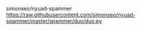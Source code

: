 simonseo/nyuad-spammer
https://raw.githubusercontent.com/simonseo/nyuad-spammer/master/spammer/duo/duo.py

